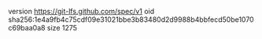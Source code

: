 version https://git-lfs.github.com/spec/v1
oid sha256:1e4a9fb4c75cdf09e31021bbe3b83480d2d9988b4bbfecd50be1070c69baa0a8
size 1275
